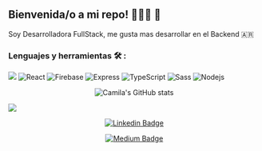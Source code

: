 ## Bienvenida/o a mi repo! 👩🏽‍💻 🚀
<p>

Soy Desarrolladora FullStack, me gusta mas desarrollar en el Backend 🇦🇷 
  
### Lenguajes y herramientas 🛠️ :
<p>
  <img alt"JavaScript" src="https://img.shields.io/badge/JavaScript-orange"/>
  <img alt="React" src="https://img.shields.io/badge/-React-45b8d8?style=flat-square&logo=react&logoColor=white" />
  <img alt="Firebase" src="https://img.shields.io/badge/-Firebase-FFA611?style=flat-square&logo=firebase&logoColor=white" />
  <img alt="Express" src="https://img.shields.io/badge/-Express-1B1B1B?style=flat-square&logo=express&logoColor=white%22" />
  <img alt="TypeScript" src="https://img.shields.io/badge/-TypeScript-007ACC?style=flat-square&logo=typescript&logoColor=white" />
  <img alt="Sass" src="https://img.shields.io/badge/-Sass-CD6799?style=flat-square&logo=sass&logoColor=white" />
  <img alt="Nodejs" src="https://img.shields.io/badge/-Nodejs-43853d?style=flat-square&logo=Node.js&logoColor=white" />
<p>
  
  
  
</p>
<div align="center">
  
 ![Camila's GitHub stats](https://github-readme-stats.vercel.app/api?lonerocamila=username&show_icons=true&theme=dracula)

</div>
<img src="https://github-readme-stats.vercel.app/api/top-langs/?lonerocamila=voyager19878"/>
 <div align="center">
  <p>
    
  [![Linkedin Badge](https://img.shields.io/badge/-LinkedIn-0e76a8?style=flat-square&logo=Linkedin&logoColor=white)](https://www.linkedin.com/in/camila-lo-nero-09bbaa1b8/)
  
  [![Medium Badge](https://img.shields.io/badge/medium-%2312100E.svg?&style=for-square&logo=medium&logoColor=white)](https://medium.com/@lonerocamila)
<p>
</div>




<!--
**lonerocamila/lonerocamila** is a ✨ _special_ ✨ repository because its `README.md` (this file) appears on your GitHub profile.



